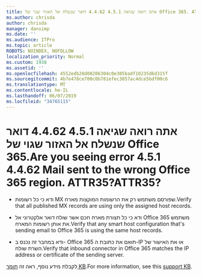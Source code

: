 ```yaml
---
title: אתה רואה שגיאה 4.5.1 4.4.62 דואר שנשלח אל האזור שגוי של Office 365. ATTR35?
ms.author: chrisda
author: chrisda
manager: dansimp
ms.date: ''
ms.audience: ITPro
ms.topic: article
ROBOTS: NOINDEX, NOFOLLOW
localization_priority: Normal
ms.custom: 1938
ms.assetid: ''
ms.openlocfilehash: 4552edb28d08206304c0e305badf10235d6d315f
ms.sourcegitcommit: 4b7e478ce700c0b781efec3857ac4dce5bdf00c6
ms.translationtype: MT
ms.contentlocale: he-IL
ms.lasthandoff: 06/07/2019
ms.locfileid: "34765115"
---
```

# <a name="are-you-seeing-error-451-4462-mail-sent-to-the-wrong-office-365-region-attr35"></a><span data-ttu-id="62358-103">אתה רואה שגיאה 4.5.1 4.4.62 דואר שנשלח אל האזור שגוי של Office 365.</span><span class="sxs-lookup"><span data-stu-id="62358-103">Are you seeing error 4.5.1 4.4.62 Mail sent to the wrong Office 365 region.</span></span> <span data-ttu-id="62358-104">ATTR35?</span><span class="sxs-lookup"><span data-stu-id="62358-104">ATTR35?</span></span>

- <span data-ttu-id="62358-105">ודא כי כל רשומות MX שפורסם משתמש רק את הרשומות המוקצות מארח.</span><span class="sxs-lookup"><span data-stu-id="62358-105">Verify that all published MX records are using only the assigned host records.</span></span>

- <span data-ttu-id="62358-106">ודא כי כל תצורת מארח חכם אשר שולח דואר אלקטרוני אל Office 365 משתמש את אותן רשומות המארח.</span><span class="sxs-lookup"><span data-stu-id="62358-106">Verify that any smart host configuration that's sending email to Office 365 is using the same host records.</span></span>

- <span data-ttu-id="62358-107">ודא במחבר זה נכנס ב- Office 365 תואם את כתובת ה-IP או את האישור של השרת שולח.</span><span class="sxs-lookup"><span data-stu-id="62358-107">Verify that inbound connector in Office 365 matches the IP address or certificate of the sending server.</span></span>

<span data-ttu-id="62358-108">לקבלת מידע נוסף, ראה זה [תומך KB](https://support.microsoft.com/help/4057301/attr35-response-code-when-mail-is-sent-to-eop-exo).</span><span class="sxs-lookup"><span data-stu-id="62358-108">For more information, see this [support KB](https://support.microsoft.com/help/4057301/attr35-response-code-when-mail-is-sent-to-eop-exo).</span></span>
